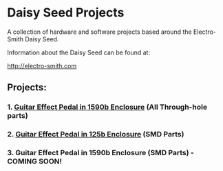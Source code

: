 # Daisy Seed Projects
A collection of hardware and software projects based around the Electro-Smith Daisy Seed.

Information about the Daisy Seed can be found at:

http://electro-smith.com

## Projects:
### 1. [Guitar Effect Pedal in 1590b Enclosure](GuitarPedal1590b/README.md) (All Through-hole parts)
### 2. [Guitar Effect Pedal in 125b Enclosure](GuitarPedal125b/README.md) (SMD Parts)
### 3. Guitar Effect Pedal in 1590b Enclosure (SMD Parts) - COMING SOON!
